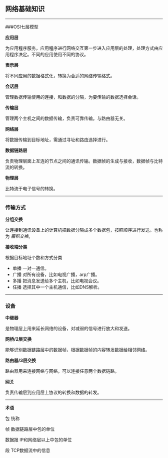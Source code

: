 ## 网络基础知识

---

###OSI七层模型

**应用层**

 为应用程序服务，应用程序进行网络交互第一步进入应用层的处理，处理方式由应用程序决定。不同的应用使用不同的协议。

**表示层**

 将不同应用的数据格式化，转换为合适的网络传输格式。

**会话层**

 管理数据传输使用的连接，和数据的分隔，为要传输的数据选择会话。

**传输层**

 管理两个主机之间的数据传输，负责可靠传输。与路由器无关。

**网络层**

 将数据传输到目标地址，需通过寻址和路由选择进行。

**数据链路层**

 负责物理层面上互连的节点之间的通讯传输。数据帧的生成与接收，数据帧与比特流的转换。

**物理层**

 比特流于电子信号的转换。


---

### 传输方式

**分组交换**

 让连接到通讯设备上的计算机把数据分隔成多个数据包，按照顺序进行发送。也称为 *蓄积交换*。

**接收端分类**

 根据目标地址个数和方式分类

- 单播 一对一通信。
- 广播 对所有设备，比如电视广播，arp广播。
- 多播 把消息发送给多个主机，比如电视会议。
- 任播 选择其中一个主机通信，比如DNS解析。

---

### 设备

**中继器**

 是物理层上用来延长网络的设备，对减弱的信号进行放大和发送。

**网桥/2层交换**

 能够识别数据链路层中的数据帧，根据数据帧的内容转发数据给相邻网络。

**路由器/3层交换**

 路由器用来连接网络与网络，可以连接任意两个数据链路。

**网关**

 负责传输层到应用层上协议的转换和数据的转发。

---

**术语**

包 统称

帧 数据链路层中包的单位

数据报 IP和网络层以上中包的单位

段 TCP数据流中的信息

